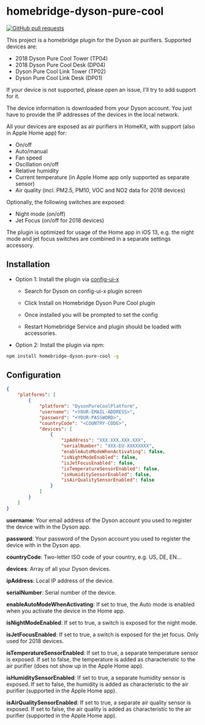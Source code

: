 # homebridge-dyson-pure-cool

[![GitHub pull requests](https://img.shields.io/github/issues-pr/lukasroegner/homebridge-dyson-pure-cool.svg)](https://github.com/lukasroegner/homebridge-dyson-pure-cool/pulls)

This project is a homebridge plugin for the Dyson air purifiers. Supported devices are:

- 2018 Dyson Pure Cool Tower (TP04)
- 2018 Dyson Pure Cool Desk (DP04)
- Dyson Pure Cool Link Tower (TP02)
- Dyson Pure Cool Link Desk (DP01)

If your device is not supported, please open an issue, I'll try to add support for it.

The device information is downloaded from your Dyson account. You just have to provide the IP addresses of the devices in the local network.

All your devices are exposed as air purifiers in HomeKit, with support (also in Apple Home app) for:
- On/off
- Auto/manual
- Fan speed
- Oscillation on/off
- Relative humidity
- Current temperature (in Apple Home app only supported as separate sensor)
- Air quality (incl. PM2.5, PM10, VOC and NO2 data for 2018 devices)

Optionally, the following switches are exposed:
- Night mode (on/off)
- Jet Focus (on/off for 2018 devices)

The plugin is optimized for usage of the Home app in iOS 13, e.g. the night mode and jet focus switches are combined in a separate settings accessory.

## Installation

* Option 1: Install the plugin via [config-ui-x](https://github.com/oznu/homebridge-config-ui-x)
   
   * Search for Dyson on config-ui-x plugin screen
   
   * Click Install on Homebridge Dyson Pure Cool plugin
   
   * Once installed you will be prompted to set the config
   
   * Restart Homebridge Service and plugin should be loaded with accessories.

* Option 2: Install the plugin via npm:

```bash
npm install homebridge-dyson-pure-cool -g
```

## Configuration

```json
{
    "platforms": [
        {
            "platform": "DysonPureCoolPlatform",
            "username": "<YOUR-EMAIL-ADDRESS>",
            "password": "<YOUR-PASSWORD>",
            "countryCode": "<COUNTRY-CODE>",
            "devices": [
                {
                    "ipAddress": "XXX.XXX.XXX.XXX",
                    "serialNumber": "XXX-EU-XXXXXXXX",
                    "enableAutoModeWhenActivating": false,
                    "isNightModeEnabled": false,
                    "isJetFocusEnabled": false,
                    "isTemperatureSensorEnabled": false,
                    "isHumiditySensorEnabled": false,
                    "isAirQualitySensorEnabled": false
                }
            ]
        }
    ]
}
```

**username**: Your email address of the Dyson account you used to register the device with in the Dyson app.

**password**: Your password of the Dyson account you used to register the device with in the Dyson app.

**countryCode**: Two-letter ISO code of your country, e.g. US, DE, EN...

**devices**: Array of all your Dyson devices.

**ipAddress**: Local IP address of the device.

**serialNumber**: Serial number of the device.

**enableAutoModeWhenActivating**: If set to true, the Auto mode is enabled when you activate the device in the Home app.

**isNightModeEnabled**: If set to true, a switch is exposed for the night mode.

**isJetFocusEnabled**: If set to true, a switch is exposed for the jet focus. Only used for 2018 devices.

**isTemperatureSensorEnabled**: If set to true, a separate temperature sensor is exposed. If set to false, the temperature is added as characteristic to the air purifier (does not show up in the Apple Home app).

**isHumiditySensorEnabled**: If set to true, a separate humidity sensor is exposed. If set to false, the humidity is added as characteristic to the air purifier (supported in the Apple Home app).

**isAirQualitySensorEnabled**: If set to true, a separate air quality sensor is exposed. If set to false, the air quality is added as characteristic to the air purifier (supported in the Apple Home app).
